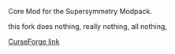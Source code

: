 Core Mod for the Supersymmetry Modpack.

this fork does nothing, really nothing, all nothing,

[CurseForge link](https://www.curseforge.com/minecraft/mc-mods/susycore)

